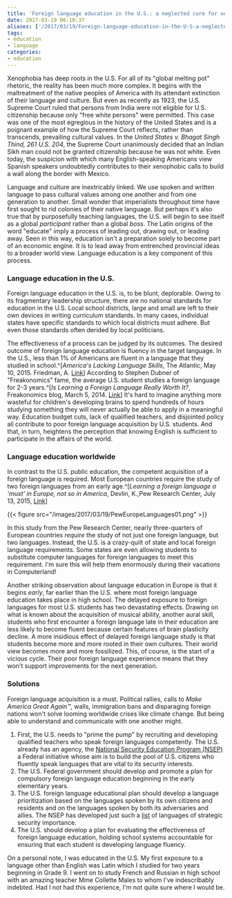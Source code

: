 ```yaml
---
title: 'Foreign language education in the U.S.: a neglected cure for xenophobia'
date: 2017-03-19 06:18:37
aliases: ['/2017/03/19/Foreign-language-education-in-the-U-S-a-neglected-cure-for-xenophobia/']
tags:
- education
- language
categories:
- education
---
```

Xenophobia has deep roots in the U.S. For all of its "global melting pot" rhetoric, the reality has been much more complex. It begins with the maltreatment of the native peoples of America with its attendant extinction of their language and culture. But even as recently as 1923, the U.S. Supreme Court ruled that persons from India were not eligible for U.S. citizenship because only "free white persons" were permitted. This case was one of the most egregious in the history of the United States and is a poignant example of how the Supreme Court reflects, rather than transcends, prevailing cultural values. In the _United States v. Bhagat Singh Thind, 261 U.S. 204_, the Supreme Court unanimously decided that an Indian Sikh man could not be granted citizenship because he was not white. Even today, the suspicion with which many English-speaking Americans view Spanish speakers undoubtedly contributes to their xenophobic calls to build a wall along the border with Mexico.

Language and culture are inextricably linked. We use spoken and written language to pass cultural values among one another and from one generation to another. Small wonder that imperialists throughout time have first sought to rid colonies of their native language. But perhaps it's also true that by purposefully teaching languages, the U.S. will begin to see itself as a global _participant_ rather than a global _boss_. The Latin origins of the word "educate" imply a process of leading out, drawing out, or leading away. Seen in this way, education isn't a preparation solely to become part of an economic engine. It is to lead away from entrenched provincial ideas to a broader world view. Language education is a key component of this process.

### Language education in the U.S.

Foreign language education in the U.S. is, to be blunt, deplorable. Owing to its fragmentary leadership structure, there are no national standards for education in the U.S. Local school districts, large and small are left to their own devices in writing curriculum standards. In many cases, individual states have specific standards to which local districts must adhere. But even those standards often derided by local politicians.

The effectiveness of a process can be judged by its outcomes. The desired outcome of foreign language education is fluency in the target language. In the U.S., less than 1% of Americans are fluent in a language that they studied in school.^[_America's Lacking Language Skills_, The Atlantic, May 10, 2015. Friedman, A. [Link](https://www.theatlantic.com/education/archive/2015/05/filling-americas-language-education-potholes/392876/)] According to Stephen Dubner of "Freakonomics" fame, the average U.S. student studies a foreign language for 2-3 years.^[_Is Learning a Foreign Language Really Worth It?_, Freakonomics blog, March 5, 2014. [Link](http://freakonomics.com/2014/03/05/is-learning-a-foreign-language-really-worth-it-full-transcript/)] It's hard to imagine anything more wasteful for children's developing brains to spend hundreds of hours studying something they will never actually be able to apply in a meaningful way. Education budget cuts, lack of qualified teachers, and disjointed policy all contribute to poor foreign language acquisition by U.S. students. And that, in turn, heightens the perception that knowing English is sufficient to participate in the affairs of the world.

### Language education worldwide

In contrast to the U.S. public education, the competent acquisition of a foreign language is required. Most European countries require the study of two foreign languages from an early age.^[_Learning a foreign language a 'must' in Europe, not so in America_, Devlin, K.,Pew Research Center, July 13, 2015,  [Link](http://www.pewresearch.org/fact-tank/2015/07/13/learning-a-foreign-language-a-must-in-europe-not-so-in-america/)]

{{< figure src="/images/2017/03/19/PewEuropeLanguages01.png" >}}

In this study from the Pew Research Center, nearly three-quarters of European countries _require_ the study of not just one foreign language, but two languages. Instead, the U.S. is a crazy-quilt of state and local foreign language requirements. Some states are even allowing students to substitute computer languages for foreign languages to meet this requirement. I'm sure this will help them enormously during their vacations in Computerland!

Another striking observation about language education in Europe is that it begins _early_, far earlier than the U.S. where most foreign language education takes place in high school. The delayed exposure to foreign languages for most U.S. students has two devastating effects. Drawing on what is known about the acquisition of musical ability, another aural skill, students who first encounter a foreign language late in their education are less likely to become fluent because certain features of brain plasticity decline. A more insidious effect of delayed foreign language study is that students become more and more rooted in their own cultures. Their world view becomes more and more fossilized. This, of course, is the start of a vicious cycle. Their poor foreign language experience means that they won't support improvements for the next generation.

### Solutions

Foreign language acquisition is a must. Political rallies, calls to _Make America Great Again™_, walls, immigration bans and disparaging foreign nations won't solve looming worldwide crises like climate change. But being able to understand and communicate with one another might.

1. First, the U.S. needs to "prime the pump" by recruiting and developing qualified teachers who speak foreign languages competently. The U.S. already has an agency, the [National Security Education Program (NSEP)](https://nsep.gov/content/about-nsep) a Federal initiative whose aim is to build the pool of U.S. citizens who fluently speak languages that are vital to its security interests.
2. The U.S. Federal government should develop and promote a plan for compulsory foreign language education beginning in the early elementary years.
3. The U.S. foreign language educational plan should develop a language prioritization based on the languages spoken by its own citizens and residents and on the languages spoken by both its adversaries and allies. The NSEP has developed just such a [list](https://nsep.gov/content/critical-languages) of languages of strategic security importance.
4. The U.S. should develop a plan for evaluating the effectiveness of foreign language education, holding school systems accountable for ensuring that each student is developing language fluency.

On a personal note, I was educated in the U.S. My first exposure to a language other than English was Latin which I studied for two years beginning in Grade 9. I went on to study French and Russian in high school with an amazing teacher Mme Collette Males to whom I've indescribably indebted. Had I not had this experience, I'm not quite sure where I would be.
